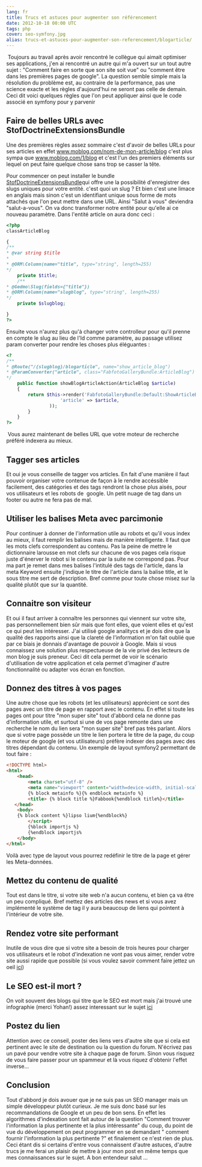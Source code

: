 ```yaml
---
lang: fr
title: Trucs et astuces pour augmenter son référencement
date: 2012-10-18 00:00 UTC
tags: php
cover: seo-symfony.jpg
alias: trucs-et-astuces-pour-augmenter-son-referencement/blogarticle/
---
```


 Toujours au travail après avoir rencontré le collègue qui aimait
optimiser ses applications,
j'en ai rencontré un autre qui m'a ouvert sur un tout autre sujet :
"Comment faire en sorte que son site soit vue" ou "comment être dans les
premières pages de google". La question semble simple mais la résolution
du problème est, au contraire de la performance, pas une science exacte
et les règles d'aujourd'hui ne seront pas celle de demain. Ceci dit
voici quelques règles que l'on peut appliquer ainsi que le code associé
en symfony pour y parvenir

## Faire de belles URLs avec StofDoctrineExtensionsBundle

Une des premières règles assez sommaire c'est d'avoir de belles URLs
pour ses articles en effet www.moblog.com/nom-de-mon-article/blog c'est
plus sympa que www.moblog.com/1/blog et c'est l'un des premiers éléments
sur lequel on peut faire quelque chose sans trop se casser la tête.

Pour commencer on peut installer le bundle
[StofDoctrineExtensionsBundle](https://github.com/l3pp4rd/DoctrineExtensions)qui
offre une la possibilité d'enregistrer des slugs uniques pour votre
entité. c'est quoi un slug ? Et bien c'est une limace en anglais mais
sinon c'est un identifiant unique sous forme de mots attachés que l'on
peut mettre dans une URL. Ainsi "Salut à vous" deviendra "salut-a-vous".
On va donc transformer notre entité pour qu'elle ai ce nouveau
paramètre. Dans l'entité article on aura donc ceci : 

```php
<?php 
classArticleBlog

{
/**
* @var string $title
*
* @ORM\Column(name="title", type="string", length=255)
*/
    private $title;
    /**
* @Gedmo\Slug(fields={"title"})
* @ORM\Column(name="slugblog", type="string", length=255)
*/
    private $slugblog;

}
?>
```

Ensuite vous n'aurez plus qu'à changer votre controlleur pour qu'il
prenne en compte le slug au lieu de l'Id comme paramètre, au passage
utilisez param converter pour rendre les choses plus éléguantes :

```php
<?
/**
* @Route("/{slugblog}/blogarticle", name="show_article_blog")
* @ParamConverter("article", class="FabfotoGalleryBundle:ArticleBlog")
*/
    public function showBlogArticleAction(ArticleBlog $article)
    {
        return $this->render('FabfotoGalleryBundle:Default:ShowArticleBlog.html.twig', array(
                    'article' => $article,
                ));
        }
    }
?>
```

 Vous aurez maintenant de belles URL que votre moteur de recherche
préféré indexera au mieux.

## Tagger ses articles

Et oui je vous conseille de tagger vos articles. En fait d'une manière
il faut pouvoir organiser votre contenue de façon à le rendre accéssible
facilement, des catégories et des tags rendront la chose plus aisés,
pour vos utilisateurs et les robots de  google. Un petit nuage de tag
dans un footer ou autre ne fera pas de mal.

## Utiliser les balises Meta avec parcimonie

Pour continuer à donner de l'information utile au robots et qu'il vous
index au mieux, il faut remplir les balises mais de manière
intelligente. Il faut que les mots clefs correspondent au contenu. Pas
la peine de mettre le dictionnaire larousse en mot clefs sur chacune de
vos pages cela risque juste d'énerver le robot si le contenu par la
suite ne correspond pas. Pour ma part je remet dans mes balises
l'intitulé des tags de l'article, dans la meta Keyword ensuite j'indique
le titre de l'article dans la balise title, et le sous titre me sert de
description. Bref comme pour toute chose misez sur la qualité plutôt que
sur la quantité.

## Connaitre son visiteur

Et oui il faut arriver à connaître les personnes qui viennent sur votre
site, pas personnellement bien sûr mais que font elles, que voient elles
et qu'est ce qui peut les intéresser. J'ai utilisé google analitycs et
je dois dire que la qualité des rapports ainsi que la clareté de
l'information m'on fait oublié que par ce biais je donnais d'avantage de
pouvoir à Google. Mais si vous connaissez une solution plus respectueuse
de la vie privé des lecteurs de mon blog je suis preneur. Ceci dit cela
permet de voir le scénario d'utilisation de votre application et cela
permet d'imaginer d'autre fonctionnalité ou adapter vos écran en
fonction.

## Donnez des titres à vos pages

Une autre chose que les robots (et les utilisateurs) apprécient ce sont
des pages avec un titre de page en rapport avec le contenu. En effet si
toute les pages ont pour titre "mon super site" tout d'abbord cela ne
donne pas d'information utile, et surtout si une de vos page remonte
dans une recherche le nom du lien sera "mon super site" bref pas très
parlant. Alors que si votre page possède un titre le lien portera le
titre de la page, du coup le moteur de google (et vos utilisateurs)
préfère indexer des pages avec des titres dépendant du contenu. Un
exemple de layout symfony2 permettant de tout faire :

```html
<!DOCTYPE html>
<html>
    <head>
        <meta charset="utf-8" />
        <meta name="viewport" content="width=device-width, initial-scale=1.0">
        {% block metainfo %}{% endblock metainfo %}
        <title> {% block title %}Fabbook{%endblock title%}</title>
   </head>
    <body>
    {% block content %}lipso lium{%endblock%} 
        </script>
        {%block importjs %}
        {%endblock importjs%
    </body>
</html>
```
Voilà avec type de layout vous pourrez redéfinir le
titre de la page et gérer les Meta-données.

## Mettez du contenu de qualité

Tout est dans le titre, si votre site web n'a aucun contenu, et bien ça va être un peu compliqué. 
Bref mettez des articles des news et si vous avez implémenté le système de tag il y aura beaucoup de liens qui pointent à l'intérieur de votre site.

## Rendez votre site performant

Inutile de vous dire que si votre site a besoin de
trois heures pour charger vos utilisateurs et le robot d'indexation ne
vont pas vous aimer, render votre site aussi rapide que possible (si
vous voulez savoir comment faire jettez un oeil
[ici](../../../optimiser-son-site-symfony2-pour-la-performance/blogarticle "Optimiser la performance en symfony2"))

## Le SEO est-il mort ?

On voit souvent des blogs qui titre que le SEO est mort
mais j'ai trouvé une infographie (merci Yohan!) assez interessant sur le
sujet
[ici](http://www.pureconcept.fr/images/illustrations/La-mort-du-SEO.jpg)

## Postez du lien

Attention avec ce conseil, poster des liens vers
d'autre site que si cela est pertinent avec le site de destination ou la
question du forum. N'écrivez pas un pavé pour vendre votre site à chaque
page de forum. Sinon vous risquez de vous faire passer pour un spammeur
et là vous riquez d'obtenir l'effet inverse...</span>

## Conclusion

Tout d'abbord je dois avouer que je ne suis pas un SEO
manager mais un simple développeur plutôt curieux. Je me suis donc basé
sur les recommandations de Google et un peu de bon sens. En effet les
algorithmes d'indexation sont fait autour de la question "Comment
trouver l'information la plus pertinente et la plus intéressante" du
coup, du point de vue du développement on peut programmer en se
demandant " comment fournir l'information la plus pertinente ?" et
finalement ce n'est rien de plus. Ceci étant dis si certains d'entre
vous connaissent d'autre astuces, d'autre trucs je me ferai un plaisir
de mettre à jour mon post en même temps que mes connaissances sur le
sujet. A bon entendeur salut ...

